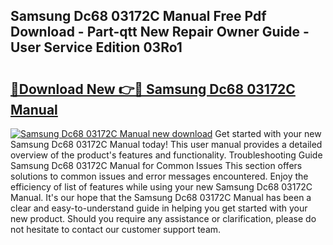 ## Samsung Dc68 03172C Manual Free Pdf Download - Part-qtt New Repair Owner Guide - User Service Edition 03Ro1

# <h2><a href="http://bc34500.oget.top/?id=Samsung+Dc68+03172C+Manual">🔗Download New 👉🔴 Samsung Dc68 03172C Manual</a></h2>

[![Samsung Dc68 03172C Manual new download](https://i.imgur.com/5g1atiW.png)](http://bc34500.oget.top/?id=Samsung+Dc68+03172C+Manual)
Get started with your new Samsung Dc68 03172C Manual today! This user manual provides a detailed overview of the product's features and functionality. Troubleshooting Guide Samsung Dc68 03172C Manual for Common Issues This section offers solutions to common issues and error messages encountered. Enjoy the efficiency of list of features while using your new Samsung Dc68 03172C Manual. It's our hope that the Samsung Dc68 03172C Manual has been a clear and easy-to-understand guide in helping you get started with your new product. Should you require any assistance or clarification, please do not hesitate to contact our customer support team.
